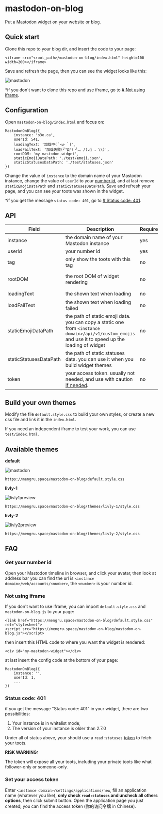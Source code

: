 # mastodon-on-blog

Put a Mastodon widget on your website or blog.

## Quick start

Clone this repo to your blog dir, and insert the code to your page:

```
<iframe src="<root_path>/mastodon-on-blog/index.html" height=100 width=200></iframe>
```

Save and refresh the page, then you can see the widget looks like this:

![mastodon](https://user-images.githubusercontent.com/80361883/139525296-b21924cb-84b3-40ac-9cef-1f8743a43b56.png)

\*if you don't want to clone this repo and use iframe, go to [# Not using iframe](#not-using-iframe).

## Configuration

Open `mastodon-on-blog/index.html` and focus on:

```
MastodonOnBlog({
    instance: 'o3o.ca',
    userId: 541,
    loadingText: '加载中(´·ω·｀)',
    loadFailText: '加载失败(╯°Д°）╯︵ /(.□ . \\)',
    rootDOM: 'my-mastodon-widget',
    staticEmojiDataPath: './test/emoji.json',
    staticStatusesDataPath: './test/statuses.json'
})
```

Change the value of `instance` to the domain name of your Mastodon instance, change the value of `userId` to your [number id](#get-your-number-id), and at last remove `staticEmojiDataPath` and `staticStatusesDataPath`. Save and refresh your page, and you can see your toots was shown in the widget.

\*if you get the message `status code: 401`, go to [# Status code: 401](#status-code:-401).

## API

| Field | Description | Required | Default | Type |
| --- | --- | --- | --- | --- |
| instance | the domain name of your Mastodon instance | yes | \- | String |
| userId | your number id | yes | \- | Number |
| tag | only show the toots with this tag | no | \- | String |
| rootDOM | the root DOM of widget rendering | no | 'my-mastodon-widget' | String |
| loadingText | the shown text when loading | no | '加载中...' | String |
| loadFailText | the shown text when loading failed | no | '加载失败' | String |
| staticEmojiDataPath | the path of static emoji data. you can copy a static one from `<instance domain>/api/v1/custom_emojis` and use it to speed up the loading of widget | no | \- | String |
| staticStatusesDataPath | the path of static statuses data. you can use it when you build widget themes | no | \- | String |
| token | your access token. usually not needed, and use with caution [if needed](#status-code:-401). | no | \- | String |

## Build your own themes

Modify the file `default.style.css` to build your own styles, or create a new css file and link it in the `index.html`.

If you need an independent iframe to test your work, you can use `test/index.html`.

## Available themes

**default**

![mastodon](https://user-images.githubusercontent.com/80361883/139525296-b21924cb-84b3-40ac-9cef-1f8743a43b56.png)

```
https://mengru.space/mastodon-on-blog/default.style.css
```

**livly-1**

![livly1preview](https://user-images.githubusercontent.com/80361883/139531628-de785ad9-6a42-441a-b93a-e88c9c5af229.PNG)

```
https://mengru.space/mastodon-on-blog/themes/livly-1/style.css
```

**livly-2**

![livly2preview](https://user-images.githubusercontent.com/80361883/139531636-c0077c91-3c17-47be-8141-7c35e5851335.PNG)

```
https://mengru.space/mastodon-on-blog/themes/livly-2/style.css
```

## FAQ

### Get your number id

Open your Mastodon timeline in browser, and click your avatar, then look at address bar you can find the url is `<instance domain>/web/accounts/<number>`, the `<number>` is your number id.

### Not using iframe

If you don't want to use iframe, you can import `default.style.css` and `mastodon-on-blog.js` to your page:

```
<link href="https://mengru.space/mastodon-on-blog/default.style.css" rel="stylesheet">
<script src="https://mengru.space/mastodon-on-blog/mastodon-on-blog.js"></script>
```

then insert this HTML code to where you want the widget is rendered:

```
<div id="my-mastodon-widget"></div>
```

at last insert the config code at the bottom of your page:

```
MastodonOnBlog({
    instance: '',
    userId: 1,
    ...
})
```

### Status code: 401

if you get the message "Status code: 401" in your widget, there are two possibilities:

1. Your instance is in whitelist mode;
2. The version of your instance is older than 2.7.0

Under all of status above, your should use a `read:statuses` [token](#set-your-access-token) to fetch your toots.

**RISK WARNING:**

The token will expose all your toots, including your private toots like what follower-only or someone-only.

### Set your access token

Enter `<instance domain>/settings/applications/new`, fill an application name (whatever you like), **only check `read:statuses` and uncheck all others options**, then click submit button. Open the application page you just created, you can find the access token (你的访问令牌 in Chinese).
